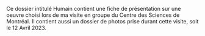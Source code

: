 Ce dossier intitulé Humain contient une fiche de présentation sur une oeuvre choisi lors de ma visite en groupe du Centre des Sciences de Montréal. Il contient aussi un dossier de photos prise durant cette visite, soit le 12 Avril 2023.
